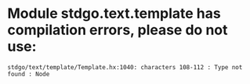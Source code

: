 # Module stdgo.text.template has compilation errors, please do not use:
```
stdgo/text/template/Template.hx:1040: characters 108-112 : Type not found : Node

```

